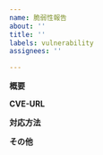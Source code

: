 ```yaml
---
name: 脆弱性報告
about: ''
title: ''
labels: vulnerability
assignees: ''

---
```


**概要**

**CVE-URL**

**対応方法**

**その他**

